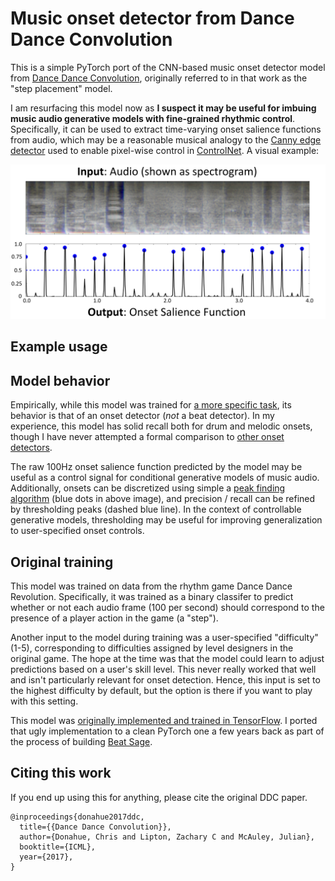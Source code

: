 # Music onset detector from Dance Dance Convolution

This is a simple PyTorch port of the CNN-based music onset detector model from [Dance Dance Convolution](https://arxiv.org/abs/1703.06891), originally referred to in that work as the "step placement" model.

I am resurfacing this model now as **I suspect it may be useful for imbuing music audio generative models with fine-grained rhythmic control**. Specifically, it can be used to extract time-varying onset salience functions from audio, which may be a reasonable musical analogy to the [Canny edge detector](https://arxiv.org/abs/2302.05543) used to enable pixel-wise control in [ControlNet](https://arxiv.org/abs/2302.05543). A visual example:

<img src="static/fig1.png"/>

## Example usage

## Model behavior

Empirically, while this model was trained for [a more specific task](#original-training), its behavior is that of an onset detector (_not_ a beat detector). In my experience, this model has solid recall both for drum and melodic onsets, though I have never attempted a formal comparison to [other onset detectors](https://madmom.readthedocs.io/en/v0.16/modules/features/onsets.html).

The raw 100Hz onset salience function predicted by the model may be useful as a control signal for conditional generative models of music audio. Additionally, onsets can be discretized using simple a [peak finding algorithm](https://docs.scipy.org/doc/scipy/reference/generated/scipy.signal.find_peaks.html) (blue dots in above image), and precision / recall can be refined by thresholding peaks (dashed blue line). In the context of controllable generative models, thresholding may be useful for improving generalization to user-specified onset controls.

## Original training

This model was trained on data from the rhythm game Dance Dance Revolution. Specifically, it was trained as a binary classifer to predict whether or not each audio frame (100 per second) should correspond to the presence of a player action in the game (a "step").

Another input to the model during training was a user-specified "difficulty" (1-5), corresponding to difficulties assigned by level designers in the original game. The hope at the time was that the model could learn to adjust predictions based on a user's skill level. This never really worked that well and isn't particularly relevant for onset detection. Hence, this input is set to the highest difficulty by default, but the option is there if you want to play with this setting.

This model was [originally implemented and trained in TensorFlow](https://github.com/chrisdonahue/ddc/blob/master/learn/onset_net.py). I ported that ugly implementation to a clean PyTorch one a few years back as part of the process of building [Beat Sage](https://beatsage.com).

## Citing this work

If you end up using this for anything, please cite the original DDC paper.

```
@inproceedings{donahue2017ddc,
  title={{Dance Dance Convolution}},
  author={Donahue, Chris and Lipton, Zachary C and McAuley, Julian},
  booktitle={ICML},
  year={2017},
}
```

